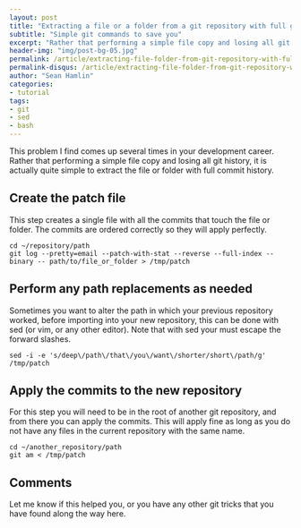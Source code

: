```yaml
---
layout: post
title: "Extracting a file or a folder from a git repository with full git history"
subtitle: "Simple git commands to save you"
excerpt: "Rather that performing a simple file copy and losing all git history, it is actually quite simple to extract the file or folder with full commit history."
header-img: "img/post-bg-05.jpg"
permalink: /article/extracting-file-folder-from-git-repository-with-full-git-history/
permalink-disqus: /article/extracting-file-folder-from-git-repository-with-full-git-history
author: "Sean Hamlin"
categories:
- tutorial
tags:
- git
- sed
- bash
---
```


This problem I find comes up several times in your development career. Rather that performing a simple file copy and losing all git history, it is actually quite simple to extract the file or folder with full commit history.

## Create the patch file

This step creates a single file with all the commits that touch the file or folder. The commits are ordered correctly so they will apply perfectly.

    cd ~/repository/path
    git log --pretty=email --patch-with-stat --reverse --full-index --binary -- path/to/file_or_folder > /tmp/patch

## Perform any path replacements as needed

Sometimes you want to alter the path in which your previous repository worked, before importing into your new repository, this can be done with sed (or vim, or any other editor). Note that with sed your must escape the forward slashes.

    sed -i -e 's/deep\/path\/that\/you\/want\/shorter/short\/path/g' /tmp/patch

## Apply the commits to the new repository

For this step you will need to be in the root of another git repository, and from there you can apply the commits. This will apply fine as long as you do not have any files in the current repository with the same name.

    cd ~/another_repository/path
    git am < /tmp/patch

## Comments

Let me know if this helped you, or you have any other git tricks that you have found along the way here.
